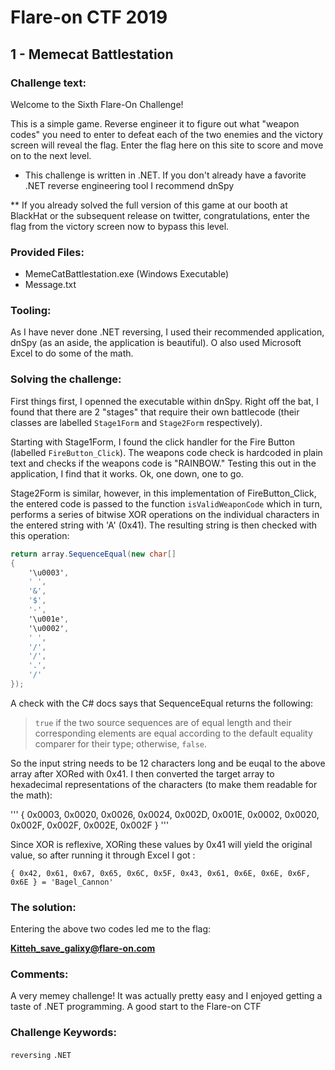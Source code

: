 # Flare-on CTF 2019

## 1 - Memecat Battlestation

### Challenge text:

Welcome to the Sixth Flare-On Challenge! 

This is a simple game. Reverse engineer it to figure out what "weapon codes" you need to enter to defeat each of the two enemies and the victory screen will reveal the flag. Enter the flag here on this site to score and move on to the next level.

* This challenge is written in .NET. If you don't already have a favorite .NET reverse engineering tool I recommend dnSpy

** If you already solved the full version of this game at our booth at BlackHat  or the subsequent release on twitter, congratulations, enter the flag from the victory screen now to bypass this level.

### Provided Files:

- MemeCatBattlestation.exe (Windows Executable)
- Message.txt

### Tooling:

As I have never done .NET reversing, I used their recommended application, dnSpy (as an aside, the application is beautiful). O also used Microsoft Excel to do some of the math.

### Solving the challenge:

First things first, I openned the executable within dnSpy. Right off the bat, I found that there are 2 "stages" that require their own battlecode (their classes are labelled `Stage1Form` and `Stage2Form` respectively).

Starting with Stage1Form, I found the click handler for the Fire Button (labelled `FireButton_Click`). The weapons code check is hardcoded in plain text and checks if the weapons code is "RAINBOW." Testing this out in the application, I find that it works. Ok, one down, one to go.

Stage2Form is similar, however, in this implementation of FireButton_Click, the entered code is passed to the function `isValidWeaponCode` which in turn, performs a series of bitwise XOR operations on the individual characters in the entered string with 'A' (0x41). The resulting string is then checked with this operation:

```c#
return array.SequenceEqual(new char[]
{
	'\u0003',
	' ',
	'&',
	'$',
	'-',
	'\u001e',
	'\u0002',
	' ',
	'/',
	'/',
	'.',
	'/'
});
```

A check with the C# docs says that SequenceEqual returns the following:

> `true` if the two source sequences are of equal length and their corresponding elements are equal according to the default equality comparer for their type; otherwise, `false`.

So the input string needs to be 12 characters long and be euqal to the above array after XORed with 0x41. I then converted the target array to  hexadecimal representations of the characters (to make them readable for the math):

'''
{ 0x0003, 0x0020, 0x0026, 0x0024, 0x002D, 0x001E, 0x0002, 0x0020, 0x002F, 0x002F, 0x002E, 0x002F }
'''

Since XOR is reflexive, XORing these values by 0x41 will yield the original value, so after running it through Excel I got :

```
{ 0x42, 0x61, 0x67, 0x65, 0x6C, 0x5F, 0x43, 0x61, 0x6E, 0x6E, 0x6F, 0x6E } = 'Bagel_Cannon'

```

### The solution:

Entering the above two codes led me to the flag:

**Kitteh_save_galixy@flare-on.com**

### Comments:

A very memey challenge! It was actually pretty easy and I enjoyed getting a taste of .NET programming. A good start to the Flare-on CTF

### Challenge Keywords:

`reversing` `.NET`
